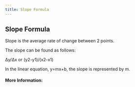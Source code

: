 ```yaml
---
title: Slope Formula
---
```

## Slope Formula

Slope is the average rate of change between 2 points. 

The slope can be found as follows:

Δy/Δx or (y2-y1)/(x2-x1)

In the linear equation, y=mx+b, the slope is represented by m. 

#### More Information:
<!-- https://www.khanacademy.org/math/cc-eighth-grade-math/cc-8th-linear-equations-functions/8th-slope/a/slope-formula -->



